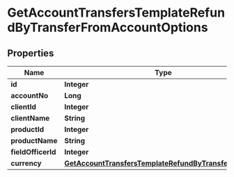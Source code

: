 

# GetAccountTransfersTemplateRefundByTransferFromAccountOptions

## Properties

Name | Type | Description | Notes
------------ | ------------- | ------------- | -------------
**id** | **Integer** |  |  [optional]
**accountNo** | **Long** |  |  [optional]
**clientId** | **Integer** |  |  [optional]
**clientName** | **String** |  |  [optional]
**productId** | **Integer** |  |  [optional]
**productName** | **String** |  |  [optional]
**fieldOfficerId** | **Integer** |  |  [optional]
**currency** | [**GetAccountTransfersTemplateRefundByTransferCurrency**](GetAccountTransfersTemplateRefundByTransferCurrency.md) |  |  [optional]



